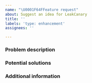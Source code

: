 ```yaml
---
name: "\U0001F64FFeature request"
about: Suggest an idea for LeakCanary
title: ''
labels: 'type: enhancement'
assignees: ''

---
```


### Problem description

### Potential solutions

### Additional information
